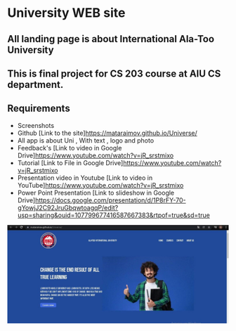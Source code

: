 # University WEB site 
## All landing page is about International Ala-Too University 
## This is final project for CS 203 course at AIU CS department.

## Requirements 
- Screenshots
- Github [Link to the site]https://mataraimov.github.io/Universe/
- All app is about Uni , With text , logo and photo
- Feedback's [Link to video in Google Drive]https://www.youtube.com/watch?v=jR_srstmixo
- Tutorial [Link to File in Google Drive]https://www.youtube.com/watch?v=jR_srstmixo
- Presentation video in Youtube [Link to video in YouTube]https://www.youtube.com/watch?v=jR_srstmixo
- Power Point Presentation [Link to slideshow in Google Drive]https://docs.google.com/presentation/d/1P8rFY-70-gYowjJ2C92JruGbqwtoagqP/edit?usp=sharing&ouid=107799677416587667383&rtpof=true&sd=true


<img align="center"  width="550px" src="https://github.com/mataraimov/Universe/blob/main/photo1640429714.jpeg" />
